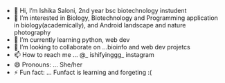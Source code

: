 - 👋 Hi, I’m Ishika Saloni, 2nd year bsc biotechnology instudent
- 👀 I’m interested in Biology, Biotechnology and Programming application in biology(academically), and Android landscape and nature photography
- 🌱 I’m currently learning python, web dev
- 💞️ I’m looking to collaborate on ...bioinfo and web dev projetcs
- 📫 How to reach me ... @_ ishifyinggg_ instagram
- 😄 Pronouns: ... She/her
- ⚡ Fun fact: ... Funfact is learning and forgeting :(

<!---
OkIshika/OkIshika is a ✨ special ✨ repository because its `README.md` (this file) appears on your GitHub profile.
You can click the Preview link to take a look at your changes.
--->
